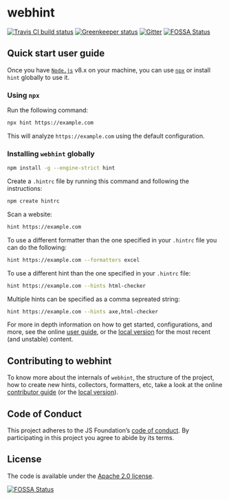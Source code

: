 # webhint

[![Travis CI build status](https://travis-ci.org/webhintio/hint.svg?branch=master)](https://travis-ci.org/webhintio/hint)
[![Greenkeeper status](https://badges.greenkeeper.io/webhintio/hint.svg)](https://greenkeeper.io/)
[![Gitter](https://badges.gitter.im/Join%20Chat.svg)](https://gitter.im/webhintio/Lobby)
[![FOSSA Status](https://app.fossa.io/api/projects/git%2Bgithub.com%2Fwebhintio%2Fhint.svg?type=shield)](https://app.fossa.io/projects/git%2Bgithub.com%2Fwebhintio%2Fhint?ref=badge_shield)

## Quick start user guide

Once you have [`Node.js`][node] v8.x on your machine, you can use
[`npx`][npx] or install `hint` globally to use it.

### Using `npx`

Run the following command:

```bash
npx hint https://example.com
```

This will analyze `https://example.com` using the default configuration.

### Installing `webhint` globally

```bash
npm install -g --engine-strict hint
```

Create a `.hintrc` file by running this command and following the
instructions:

```bash
npm create hintrc
```

Scan a website:

```bash
hint https://example.com
```

To use a different formatter than the one specified in your `.hintrc`
file you can do the following:

```bash
hint https://example.com --formatters excel
```

To use a different hint than the one specified in your `.hintrc` file:

```bash
hint https://example.com --hints html-checker
```

Multiple hints can be specified as a comma sepreated string:

```bash
hint https://example.com --hints axe,html-checker
```

For more in depth information on how to get started, configurations,
and more, see the online [user guide][user guide], or the [local
version][local user guide] for the most recent (and unstable) content.

## Contributing to webhint

To know more about the internals of `webhint`, the structure of the
project, how to create new hints, collectors, formatters, etc, take
a look at the online [contributor guide][contributor guide] (or the
[local version][local contributor guide]).

## Code of Conduct

This project adheres to the JS Foundation’s [code of conduct][coc].
By participating in this project you agree to abide by its terms.

## License

The code is available under the [Apache 2.0 license][license].

<!-- Link labels: -->

[coc]: https://js.foundation/community/code-of-conduct
[contributor guide]: https://webhint.io/docs/contributor-guide/
[local contributor guide]: ./packages/hint/docs/contributor-guide/index.md
[local user guide]: ./packages/hint/docs/user-guide/index.md
[node]: https://nodejs.org/en/download/current/
[npx]: https://github.com/zkat/npx
[user guide]: https://webhint.io/docs/user-guide/
[license]: LICENSE.txt


[![FOSSA Status](https://app.fossa.io/api/projects/git%2Bgithub.com%2Fwebhintio%2Fhint.svg?type=large)](https://app.fossa.io/projects/git%2Bgithub.com%2Fwebhintio%2Fhint?ref=badge_large)
